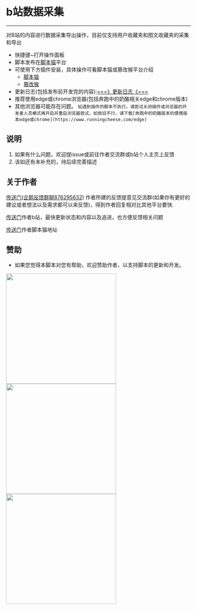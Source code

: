 # b站数据采集

<hr>
对B站的内容进行数据采集导出操作，目前仅支持用户收藏夹和图文收藏夹的采集和导出

- 快捷键~打开操作面板
- 脚本发布在[脚本猫](https://scriptcat.org/zh-CN/script-show-page/4389)平台
- 可使用下方插件安装，具体操作可看脚本猫或篡改猴平台介绍
    - [脚本猫](https://scriptcat.org/)
    - [篡改猴](https://chrome.zzzmh.cn/info/dhdgffkkebhmkfjojejmpbldmpobfkfo)
- 更新日志(包括发布前开发完的内容):[===》更新日志《===](https://docs.qq.com/doc/DSnhjSVZmRkpCd0Nj)
- 推荐使用edge或chrome浏览器(包括奔跑中的奶酪相关edge和chrome版本)
- 其他浏览器可能存在问题。
  ``如遇到插件的脚本不执行，请尝试关闭插件或浏览器的开发者人员模式再开启并重启浏览器尝试，如依旧不行，请下载[奔跑中的奶酪版本的便携版本edge或chrome](https://www.runningcheese.com/edge)``

## 说明

1. 如果有什么问题，欢迎提issue或前往作者交流群或b站个人主页上反馈
2. 该如还有未补充的，待后续完善描述

## 关于作者

[传送门\(企鹅反馈群聊876295632\)](http://qm.qq.com/cgi-bin/qm/qr?_wv=1027&k=tFU0xLt1uO5u5CXI2ktQRLh_XGAHBl7C&authKey=KAf4rICQYjfYUi66WelJAGhYtbJLILVWumOm%2BO9nM5fNaaVuF9Iiw3dJoPsVRUak&noverify=0&group_code=876295632)
作者所建的反馈提意见交流群(如果你有更好的建议或者想法以及需求都可以来反馈)，得到作者回复相对比其他平台要快.

[传送门](https://space.bilibili.com/473239155/dynamic)作者b站，最快更新状态和内容以及追进，也方便反馈相关问题

[传送门](https://scriptcat.org/zh-CN/users/96219)作者脚本猫地址

## 赞助

- 如果您觉得本脚本对您有帮助，欢迎赞助作者，以支持脚本的更新和开发。

<img src="https://www.mikuchase.ltd/img/paymentCodeZFB.webp" width="300">
<img src="https://www.mikuchase.ltd/img/paymentCodeWX.webp" width="300">
<img src="https://www.mikuchase.ltd/img/paymentCodeQQ.webp" width="300">
